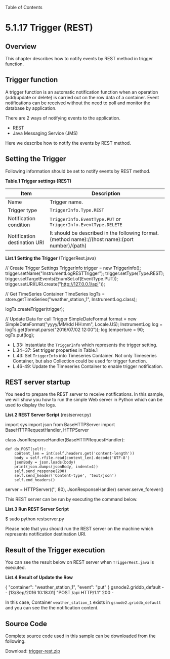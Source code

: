 Table of Contents

5.1.17 Trigger (REST)
=====================

Overview
--------

This chapter describes how to notify events by REST method in trigger function.

Trigger function
----------------

A trigger function is an automatic notification function when an operation (add/update or delete) is carried out on the row data of a container. Event notifications can be received without the need to poll and monitor the database by application.

There are 2 ways of notifying events to the application.

*   REST
*   Java Messaging Service (JMS)

Here we describe how to notify the events by REST method.

Setting the Trigger
-------------------

Following information should be set to notify events by REST method.

**Table.1 Trigger settings (REST)**

  

| Item                         | Description                                                                                      |
|------------------------------|--------------------------------------------------------------------------------------------------|
| Name                         | Trigger name.                                                                                    |
| Trigger type                 | `TriggerInfo.Type.REST`                                                                          |
| Notification condition       | `TriggerInfo.EventType.PUT` or `TriggerInfo.EventType.DELETE`                                    |
| Notification destination URI | It should be described in the following format. (method name)://(host name):(port number)/(path) |

**List.1 Setting the Trigger** (TriggerRest.java)

// Create Trigger Settings
TriggerInfo trigger = new TriggerInfo();
trigger.setName("InstrumentLogRESTTrigger");
trigger.setType(Type.REST);
trigger.setTargetEvents(EnumSet.of(EventType.PUT));
trigger.setURI(URI.create("http://127.0.0.1/api"));

// Get TimeSeries Container
TimeSeries<InstrumentLog> logTs =
        store.getTimeSeries("weather\_station\_1", InstrumentLog.class);

logTs.createTrigger(trigger);

// Update Data for call Trigger
SimpleDateFormat format = new SimpleDateFormat("yyyy/MM/dd HH:mm", Locale.US);
InstrumentLog log = logTs.get(format.parse("2016/07/02 12:00"));
log.temperture = 90;
ogTs.put(log);

*   L.33: Instantiate the `TriggerInfo` which represents the trigger setting.
*   L.34−37: Set trigger properties in Table.1
*   L.43: Set `TriggerInfo` into Timeseries Container. Not only Timeseries Container, but also Collection could be used for trigger function.
*   L.46-49: Update the Timeseries Container to enable trigger notification.

  

REST server startup
-------------------

You need to prepare the REST server to receive notifications. In this sample, we will show you how to run the simple Web server in Python which can be used to display the logs.

  
**List.2 REST Server Script** (restserver.py)

import sys
import json
from BaseHTTPServer import BaseHTTPRequestHandler, HTTPServer

class JsonResponseHandler(BaseHTTPRequestHandler):

    def do_POST(self):
        content_len = int(self.headers.get('content-length'))
        body = self.rfile.read(content_len).decode('UTF-8')
        jsonBody = json.loads(body)
        print(json.dumps(jsonBody, indent=4))
        self.send_response(200)
        self.send_header('Content-type', 'text/json')
        self.end_headers()

server = HTTPServer(('', 80), JsonResponseHandler)
server.serve_forever()

This REST server can be run by executing the command below.

**List.3 Run REST Server Script**

$ sudo python restserver.py

Please note that you should run the REST server on the machine which represents notification destination URI.

Result of the Trigger execution
-------------------------------

You can see the result below on REST server when `TriggerRest.java` is executed.

**List.4 Result of Update the Row**

{
    "container": "weather\_station\_1",
    "event": "put"
}
gsnode2.griddb_default - - \[13/Sep/2016 10:18:01\] "POST /api HTTP/1.1" 200 -

In this case, Container `weather_station_1` exists in `gsnode2.griddb_default` and you can see the the notification content.

Source Code
-----------

Complete source code used in this sample can be downloaded from the following.

Download: [trigger-rest.zip](img/trigger-rest.zip)
